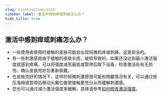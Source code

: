 ```yaml
---
slug: /instruction/itch
sidebar_label: 激活中感到痒或刺痛怎么办？
hide_title: true
---
```


## 激活中感到痒或刺痛怎么办？

- 一些使用者使用时接触的皮肤可能会出现轻微的痒或刺痛，这是安全的。
- 有一些刺激感是由于接触的皮肤长痘、破损导致的，如果还没达到最小激活强度就感到疼痛，可以将强度减至最低或暂停后取下设备，检查激活处有无损伤，确认皮肤完好后重新佩戴。
- 在皮肤完好的情况下，这样的轻微刺激感很可能和佩戴情况有关，可以通过按压海绵或暂停后移动头戴位置使接触更充分从而缓解刺激感。
- 您也可以通过减小激活强度来缓解，具体请参考[如何修改激活强度](/instruction/changeintensity)。